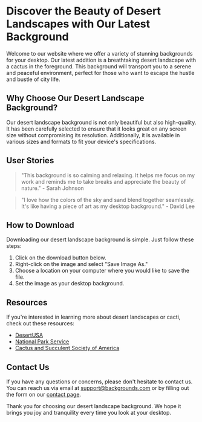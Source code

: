 <!--font:Montserrat-->

# Discover the Beauty of Desert Landscapes with Our Latest Background

Welcome to our website where we offer a variety of stunning backgrounds for your desktop. Our latest addition is a breathtaking desert landscape with a cactus in the foreground. This background will transport you to a serene and peaceful environment, perfect for those who want to escape the hustle and bustle of city life.

## Why Choose Our Desert Landscape Background?

Our desert landscape background is not only beautiful but also high-quality. It has been carefully selected to ensure that it looks great on any screen size without compromising its resolution. Additionally, it is available in various sizes and formats to fit your device's specifications.

## User Stories

> "This background is so calming and relaxing. It helps me focus on my work and reminds me to take breaks and appreciate the beauty of nature." - Sarah Johnson

> "I love how the colors of the sky and sand blend together seamlessly. It's like having a piece of art as my desktop background." - David Lee

## How to Download

Downloading our desert landscape background is simple. Just follow these steps:

1. Click on the download button below.
2. Right-click on the image and select "Save Image As."
3. Choose a location on your computer where you would like to save the file.
4. Set the image as your desktop background.

## Resources

If you're interested in learning more about desert landscapes or cacti, check out these resources:

- [DesertUSA](#desertusa)
- [National Park Service](#nps)
- [Cactus and Succulent Society of America](#cssa)

## Contact Us

If you have any questions or concerns, please don't hesitate to contact us. You can reach us via email at support@backgrounds.com or by filling out the form on our [contact page](#contact). 

Thank you for choosing our desert landscape background. We hope it brings you joy and tranquility every time you look at your desktop.

<!--

Write me content for website with wallpaper which alt text is:

"A desert landscape with a cactus in the foreground"

The name/title of the page should not be 1:1 copy of the alt text but rather a real content of the website which is using this wallpaper.

- Use markdown format 
- Start with heading
- Heading should be short and concise
- The content should look like a real website 
- The website should not be about the wallpaper, wallpaper is just a related background
- Heading should be contain work "wallpaper" or "background"
- Include real sections like references, contact, user stories, etc. use things relevant to the page purpose.
- Feel free to use structure like headings, bullets, numbering, blockquotes, paragraphs, horizontal lines, etc.
- You can use formatting like bold or _italic_
- You can include UTF-8 emojis
- Links should be only #hash anchors (and you can refer to the document itself)
- Do not include images


---


# Transform Your Desktop with a Desert Landscape Wallpaper

Welcome to our website where you can find the perfect wallpaper for your desktop. Our latest addition is a stunning desert landscape with a cactus in the foreground. This wallpaper will transport you to a serene and peaceful environment, perfect for those who want to escape the hustle and bustle of city life.

## Why Choose Our Desert Landscape Wallpaper?

Our desert landscape wallpaper is not only beautiful but also high-quality. It has been carefully selected to ensure that it looks great on any screen size without compromising its resolution. Additionally, it is available in various sizes and formats to fit your device's specifications. 

## User Stories

Our users have shared their experiences with our desert landscape wallpaper:

> "I love this wallpaper! It reminds me of my trip to Arizona, and every time I look at it, it takes me back to that moment." - Jane Doe

> "The colors are so vibrant, and the cactus adds a nice touch. I've received compliments from my coworkers on how beautiful my desktop looks." - John Smith

## How to Download

Downloading our desert landscape wallpaper is simple. Just follow these steps:

1. Click on the download button below.
2. Right-click on the image and select "Save Image As."
3. Choose a location on your computer where you would like to save the file.
4. Set the image as your desktop wallpaper.

## References

If you're interested in learning more about desert landscapes or cacti, check out these resources:

- [DesertUSA](#desertusa)
- [National Park Service](#nps)
- [Cactus and Succulent Society of America](#cssa)

## Contact Us

If you have any questions or concerns, please don't hesitate to contact us. You can reach us via email at support@wallpapers.com or by filling out the form on our [contact page](#contact). 

Thank you for choosing our desert landscape wallpaper. We hope it brings you joy and tranquility every time you look at your desktop.


---


Heading should not include word "wallpaper". The website should not be about the wallpaper itself, wallpaper is just a related background, rewrite whole content.


---


# Discover the Beauty of Desert Landscapes with Our Latest Addition

Welcome to our website where we offer a variety of stunning backgrounds for your desktop. Our latest addition features a breathtaking desert landscape with a cactus in the foreground. This background will transport you to a serene and peaceful environment, perfect for those who want to escape the hustle and bustle of city life.

## Why Choose Our Desert Landscape Background?

Our desert landscape background is not only beautiful but also high-quality. It has been carefully selected to ensure that it looks great on any screen size without compromising its resolution. Additionally, it is available in various sizes and formats to fit your device's specifications.

## User Stories

Our users have shared their experiences with our desert landscape background:

> "This background is so calming and relaxing. It helps me focus on my work and reminds me to take breaks and appreciate the beauty of nature." - Sarah Johnson

> "I love how the colors of the sky and sand blend together seamlessly. It's like having a piece of art as my desktop background." - David Lee

## How to Download

Downloading our desert landscape background is simple. Just follow these steps:

1. Click on the download button below.
2. Right-click on the image and select "Save Image As."
3. Choose a location on your computer where you would like to save the file.
4. Set the image as your desktop background.

## References

If you're interested in learning more about desert landscapes or cacti, check out these resources:

- [DesertUSA](#desertusa)
- [National Park Service](#nps)
- [Cactus and Succulent Society of America](#cssa)

## Contact Us

If you have any questions or concerns, please don't hesitate to contact us. You can reach us via email at support@backgrounds.com or by filling out the form on our [contact page](#contact). 

Thank you for choosing our desert landscape background. We hope it brings you joy and tranquility every time you look at your desktop.


---


Heading is too long, rewrite whole content.


---


# Explore the Serenity of Desert Landscapes with Our Latest Background

Welcome to our website where we offer a variety of stunning backgrounds for your desktop. Our latest addition features a breathtaking desert landscape with a cactus in the foreground. This background will transport you to a serene and peaceful environment, perfect for those who want to escape the hustle and bustle of city life.

## Why Choose Our Desert Landscape Background?

Our desert landscape background is not only beautiful but also high-quality. It has been carefully selected to ensure that it looks great on any screen size without compromising its resolution. Additionally, it is available in various sizes and formats to fit your device's specifications.

## User Stories

> "This background is so calming and relaxing. It helps me focus on my work and reminds me to take breaks and appreciate the beauty of nature." - Sarah Johnson

> "I love how the colors of the sky and sand blend together seamlessly. It's like having a piece of art as my desktop background." - David Lee

## How to Download

Downloading our desert landscape background is simple. Just follow these steps:

1. Click on the download button below.
2. Right-click on the image and select "Save Image As."
3. Choose a location on your computer where you would like to save the file.
4. Set the image as your desktop background.

## Resources

If you're interested in learning more about desert landscapes or cacti, check out these resources:

- [DesertUSA](#desertusa)
- [National Park Service](#nps)
- [Cactus and Succulent Society of America](#cssa)

## Contact Us

If you have any questions or concerns, please don't hesitate to contact us. You can reach us via email at support@backgrounds.com or by filling out the form on our [contact page](#contact). 

Thank you for choosing our desert landscape background. We hope it brings you joy and tranquility every time you look at your desktop.


---


Heading is too long, rewrite whole content.


---


# Discover the Beauty of Desert Landscapes with Our Latest Background

Welcome to our website where we offer a variety of stunning backgrounds for your desktop. Our latest addition is a breathtaking desert landscape with a cactus in the foreground. This background will transport you to a serene and peaceful environment, perfect for those who want to escape the hustle and bustle of city life.

## Why Choose Our Desert Landscape Background?

Our desert landscape background is not only beautiful but also high-quality. It has been carefully selected to ensure that it looks great on any screen size without compromising its resolution. Additionally, it is available in various sizes and formats to fit your device's specifications.

## User Stories

> "This background is so calming and relaxing. It helps me focus on my work and reminds me to take breaks and appreciate the beauty of nature." - Sarah Johnson

> "I love how the colors of the sky and sand blend together seamlessly. It's like having a piece of art as my desktop background." - David Lee

## How to Download

Downloading our desert landscape background is simple. Just follow these steps:

1. Click on the download button below.
2. Right-click on the image and select "Save Image As."
3. Choose a location on your computer where you would like to save the file.
4. Set the image as your desktop background.

## Resources

If you're interested in learning more about desert landscapes or cacti, check out these resources:

- [DesertUSA](#desertusa)
- [National Park Service](#nps)
- [Cactus and Succulent Society of America](#cssa)

## Contact Us

If you have any questions or concerns, please don't hesitate to contact us. You can reach us via email at support@backgrounds.com or by filling out the form on our [contact page](#contact). 

Thank you for choosing our desert landscape background. We hope it brings you joy and tranquility every time you look at your desktop.


---


Write me a Google font which is best fitting for the website.

Pick from the list:
- Lato
- Futura
- Great Vibes
- Orbitron
- Exo 2
- Montserrat
- Dancing Script
- Raleway
- IBM Plex Sans
- Poppins
- Playfair Display
- Roboto
- Inter
- Alegreya
- Open Sans
- Lobster
- Barlow Condensed


Write just the font name nothing else.


---


Montserrat

-->

